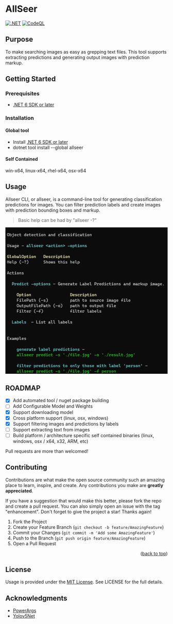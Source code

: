 # AllSeer

[![.NET](https://github.com/jorelius/AllSeer/actions/workflows/dotnet.yml/badge.svg)](https://github.com/jorelius/AllSeer/actions/workflows/dotnet.yml)
[![CodeQL](https://github.com/jorelius/AllSeer/actions/workflows/codeql-analysis.yml/badge.svg)](https://github.com/jorelius/AllSeer/actions/workflows/codeql-analysis.yml)

## Purpose

To make searching images as easy as grepping text files. This tool supports extracting predictions and generating output images with prediction markup.

<!-- GETTING STARTED -->
## Getting Started

### Prerequisites

* [.NET 6 SDK or later](https://dotnet.microsoft.com/en-us/download)

### Installation

#### Global tool

* Install [.NET 6 SDK or later](https://dotnet.microsoft.com/en-us/download)
* dotnet tool install --global allseer

#### Self Contained

win-x64, linux-x64, rhel-x64, osx-x64

## Usage

Allseer CLI, or allseer, is a command-line tool for generating classification predictions for images. You can filter prediction labels and create images with prediction bounding boxes and markup.

> Basic help can be had by "allseer -?"

![Basic Help](https://raw.githubusercontent.com/jorelius/AllSeer/main/docs/cli-help.jpg)

> 

<!-- ROADMAP -->
## ROADMAP

- [X] Add automated tool / nuget package building
- [ ] Add Configurable Model and Weights
- [X] Support downloading model
- [X] Cross platform support (linux, osx, windows)
- [X] Support filtering images and predictions by labels
- [ ] Support extracting text from images
- [ ] Build platform / architecture specific self contained binaries (linux, windows, osx / x64, x32, ARM, etc)

Pull requests are more than welcomed!

<!-- CONTRIBUTING -->
## Contributing

Contributions are what make the open source community such an amazing place to learn, inspire, and create. Any contributions you make are **greatly appreciated**.

If you have a suggestion that would make this better, please fork the repo and create a pull request. You can also simply open an issue with the tag "enhancement".
Don't forget to give the project a star! Thanks again!

1. Fork the Project
2. Create your Feature Branch (`git checkout -b feature/AmazingFeature`)
3. Commit your Changes (`git commit -m 'Add some AmazingFeature'`)
4. Push to the Branch (`git push origin feature/AmazingFeature`)
5. Open a Pull Request

<p align="right">(<a href="#top">back to top</a>)</p>

## License

Usage is provided under the [MIT License](http://http//opensource.org/licenses/mit-license.php). See LICENSE for the full details.

<!-- ACKNOWLEDGMENTS -->
## Acknowledgments

* [PowerArgs](https://github.com/adamabdelhamed/PowerArgs)
* [Yolov5Net](https://github.com/HTTP123-A/HumanDetection_Yolov5NET)
